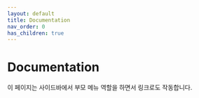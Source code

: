 ```yaml
---
layout: default
title: Documentation
nav_order: 0
has_children: true
---
```


# Documentation

이 페이지는 사이드바에서 부모 메뉴 역할을 하면서 링크로도 작동합니다.

